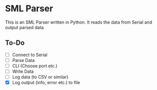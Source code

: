 # SML Parser

This is an SML Parser written in Python.
It reads the data from Serial and output parsed data

## To-Do

- [ ] Connect to Serial
- [ ] Parse Data
- [ ] CLI (Choose port etc.)
- [ ] Write Data
- [ ] Log data (to CSV or similar)
- [x] Log output (info, error etc.) to file

